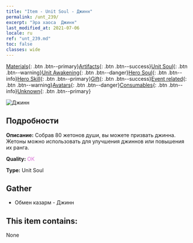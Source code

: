 ```yaml
---
title: "Item - Unit Soul - Джинн"
permalink: /unt_239/
excerpt: "Эра хаоса  Джинн"
last_modified_at: 2021-07-06
locale: ru
ref: "unt_239.md"
toc: false
classes: wide
---
```

 [Materials](/ItemsRU/){: .btn .btn--primary}[Artifacts](/ItemsRU/Artifacts/){: .btn .btn--success}[Unit Soul](/ItemsRU/UnitSoul/){: .btn .btn--warning}[Unit Awakening](/ItemsRU/UnitAwakening/){: .btn .btn--danger}[Hero Soul](/ItemsRU/HeroSoul/){: .btn .btn--info}[Hero Skill](/ItemsRU/HeroSkill/){: .btn .btn--primary}[Gift](/ItemsRU/Gift/){: .btn .btn--success}[Event related](/ItemsRU/Events/){: .btn .btn--warning}[Avatars](/ItemsRU/Avatars/){: .btn .btn--danger}[Consumables](/ItemsRU/Consumables/){: .btn .btn--info}[Unknown](/ItemsRU/Unknown/){: .btn .btn--primary}

 ![Джинн](/images/u/ti_shenguai.jpg)

## Подробности
 **Описание:** Собрав 80 жетонов души, вы можете призвать джинна. Жетоны можно использовать для улучшения джиннов или повышения их ранга.

 **Quality:** <span style="color: #DA70D6">OK</span>

 **Type:** Unit Soul

## Gather

*    Обмен казарм - Джинн 

## This item contains:

  None


